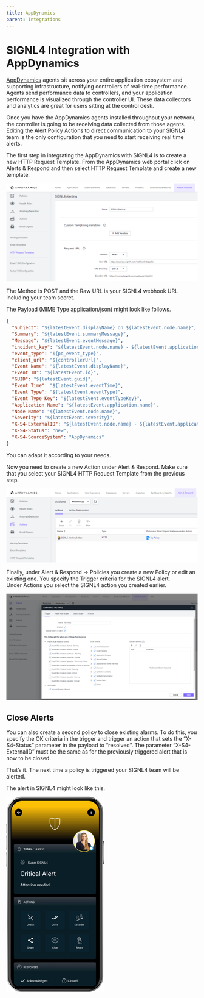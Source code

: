 ```yaml
---
title: AppDynamics
parent: Integrations
---
```


# SIGNL4 Integration with AppDynamics

[AppDynamics](https://www.appdynamics.com/) agents sit across your entire application ecosystem and supporting infrastructure, notifying controllers of real-time performance. Agents send performance data to controllers, and your application performance is visualized through the controller UI. These data collectors and analytics are great for users sitting at the control desk.

Once you have the AppDynamics agents installed throughout your network, the controller is going to be receiving data collected from those agents.  Editing the Alert Policy Actions to direct communication to your SIGNL4 team is the only configuration that you need to start receiving real time alerts.

The first step in integrating the AppDynamics with SIGNL4 is to create a new HTTP Request Template. From the AppDynamics web portal click on Alerts & Respond and then select HTTP Request Template and create a new template.

![AppDynamics HTTP Request Template](appdynamics-http-request-template.png)

The Method is POST and the Raw URL is your SIGNL4 webhook URL including your team secret.

The Payload (MIME Type application/json) might look like follows.

```json
{
  "Subject": "${latestEvent.displayName} on ${latestEvent.node.name}",
  "Summary": "${latestEvent.summaryMessage}",
  "Message": "${latestEvent.eventMessage}",
  "incident_key": "${latestEvent.node.name} - ${latestEvent.application.name}",
  "event_type": "${pd_event_type}",
  "client_url": "${controllerUrl}",
  "Event Name": "${latestEvent.displayName}",
  "Event ID": "${latestEvent.id}",
  "GUID": "${latestEvent.guid}",
  "Event Time": "${latestEvent.eventTime}",
  "Event Type": "${latestEvent.eventType}",
  "Event Type Key": "${latestEvent.eventTypeKey}",
  "Application Name": "${latestEvent.application.name}",
  "Node Name": "${latestEvent.node.name}",
  "Severity": "${latestEvent.severity}",
  "X-S4-ExternalID": "${latestEvent.node.name} - ${latestEvent.application.name}",
  "X-S4-Status": "new",
  "X-S4-SourceSystem": "AppDynamics"
}
```

You can adapt it according to your needs.

Now you need to create a new Action under Alert & Respond. Make sure that you select your SIGNL4 HTTP Request Template from the previous step.

![AppDynamics Action](appdynamics-action.png)

Finally, under Alert & Respond -> Policies you create a new Policy or edit an existing one. You specify the Trigger criteria for the SIGNL4 alert.  
Under Actions you select the SIGNL4 action you created earlier.

![AppDynamics Policies](appdynamics-policies.png)

## Close Alerts

You can also create a second policy to close existing alarms. To do this, you specify the OK criteria in the trigger and trigger an action that sets the “X-S4-Status” parameter in the payload to “resolved”. The parameter “X-S4-ExternalID” must be the same as for the previously triggered alert that is now to be closed.

That’s it. The next time a policy is triggered your SIGNL4 team will be alerted.

The alert in SIGNL4 might look like this.

![SIGNL4 Alert](signl4-alert.png)

